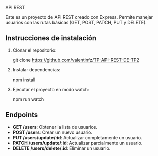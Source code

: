 API REST

Este es un proyecto de API REST creado con Express. Permite manejar usuarios con las rutas básicas (GET, POST, PATCH, PUT y DELETE).

## Instrucciones de instalación

1. Clonar el repositorio:
   
   git clone https://github.com/valentinfz/TP-API-REST-DE-TP2

3. Instalar dependencias:
   
   npm install

5. Ejecutar el proyecto en modo watch:
   
   npm run watch

## Endpoints

- **GET /users**: Obtener la lista de usuarios.
- **POST /users**: Crear un nuevo usuario.
- **PUT /users/update/:id**: Actualizar completamente un usuario.
- **PATCH /users/update/:id**: Actualizar parcialmente un usuario.
- **DELETE /users/delete/:id**: Eliminar un usuario.
